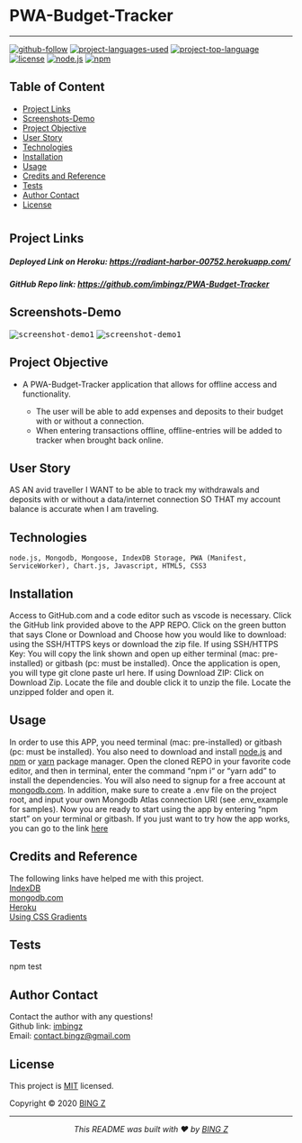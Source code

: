 # PWA-Budget-Tracker
<hr>

  [![github-follow](https://img.shields.io/github/followers/imbingz?label=Follow&logoColor=purple&style=social)](https://github.com/imbingz)
  [![project-languages-used](https://img.shields.io/github/languages/count/imbingz/PWA-Budget-Tracker?color=important)](https://github.com/imbingz/PWA-Budget-Tracker)
  [![project-top-language](https://img.shields.io/github/languages/top/imbingz/PWA-Budget-Tracker?color=blueviolet)](https://github.com/imbingz/PWA-Budget-Tracker)
  [![license](https://img.shields.io/badge/License-MIT-brightgreen.svg)](https://choosealicense.com/licenses/mit/)
  [![node.js](https://img.shields.io/node/v/c?color=pink)](https://nodejs.org/en/)
  [![npm](https://img.shields.io/npm/v/npm?color=blue&logo=npm)](https://www.npmjs.com/package/inquirer)

  ## Table of Content
  * [ Project Links ](#Project-Links)
  * [ Screenshots-Demo ](#Screenshots-Demo)
  * [ Project Objective ](#Project-Objective)
  * [ User Story ](#User-Story)
  * [ Technologies ](#Technologies)
  * [ Installation ](#Installation)
  * [ Usage ](#Usage)
  * [ Credits and Reference ](#Credits-and-Reference)
  * [ Tests ](#Tests)
  * [ Author Contact ](#Author-Contact)
  * [ License ](#License)
  #

  ##  Project Links
  ##### Deployed Link on Heroku:  https://radiant-harbor-00752.herokuapp.com/ 
  ##### GitHub Repo link: https://github.com/imbingz/PWA-Budget-Tracker
  


  ## Screenshots-Demo
  <kbd>![screenshot-demo1](./public/images/demo-1.gif)</kbd>
  <kbd>![screenshot-demo1](./public/images/demo-2.gif)</kbd>
  ## Project Objective
  * A PWA-Budget-Tracker application that allows for offline access and functionality.
 
      * The user will be able to add expenses and deposits to their budget with or without a connection. 
      * When entering transactions offline, offline-entries will be added to tracker when brought back online.

  ## User Story
 AS AN avid traveller I WANT to be able to track my withdrawals and deposits with or without a data/internet connection SO THAT my account balance is accurate when I am traveling.

  ## Technologies 
  ```
  node.js, Mongodb, Mongoose, IndexDB Storage, PWA (Manifest, ServiceWorker), Chart.js, Javascript, HTML5, CSS3
  ```
  
  ## Installation
  Access to GitHub.com and a code editor such as vscode is necessary. Click the GitHub link provided above to the APP REPO. Click on the green button that says Clone or Download and Choose how you would like to download: using the SSH/HTTPS keys or download the zip file. If using SSH/HTTPS Key: You will copy the link shown and open up either terminal (mac: pre-installed) or gitbash (pc: must be installed). Once the application is open, you will type git clone paste url here. If using Download ZIP: Click on Download Zip. Locate the file and double click it to unzip the file. Locate the unzipped folder and open it. 

  ## Usage 
  In order to use this APP, you need terminal (mac: pre-installed) or gitbash (pc: must be installed). You also need to download and install [node.js](https://nodejs.org/en/) and [npm](www.npmjs.com) or [yarn](https://yarnpkg.com/) package manager. Open the cloned REPO in your favorite code editor, and then in terminal, enter the command “npm i“ or “yarn add”  to install the dependencies. You will also need to signup for a free account at [mongodb.com](https://www.mongodb.com/). In addition, make sure to create a .env file on the project root, and input your own Mongodb Atlas connection URI (see .env_example for samples). Now you are ready to start using  the app by entering “npm start” on your terminal or gitbash. If you just want to try how the app works, you can go to the link [here](https://radiant-harbor-00752.herokuapp.com/)

  
  ## Credits and Reference
  The following links have helped me with this project. <br> [IndexDB](https://javascript.info/indexeddb) <br>  [mongodb.com](https://www.mongodb.com/)<br>  [Heroku](https://heroku.com) <br> [Using CSS Gradients](https://developer.mozilla.org/en-US/docs/Web/CSS/CSS_Images/Using_CSS_gradients)

  ## Tests
  npm test

  ## Author Contact
  Contact the author with any questions!<br>
  Github link: [imbingz](https://github.com/imbingz)<br>
  Email: contact.bingz@gmail.com

  ## License
  This project is [MIT](https://choosealicense.com/licenses/mit/) licensed.<br />

  Copyright © 2020 [BING Z](https://imbingz.github.io/Responsive-Website-Portfolio/)

  <hr>
  <p align='center'><i>
  This README was built with ❤️ by <a href="https://imbingz.github.io/Responsive-Website-Portfolio/"> BING Z</a>
</i></p>
